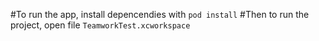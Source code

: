 #To run the app, install depencendies with 
`pod install`
#Then to run the project, open file 
`TeamworkTest.xcworkspace`

